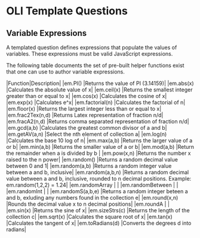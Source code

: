 # OLI Template Questions

## Variable Expressions

A templated question defines expressions that populate the values
of variables.  These expressions must be valid JavaScript expressions.

The following table documents the set of pre-built helper functions 
exist that one can use to author variable expressions.

|Function|Description|
|em.PI()            |Returns the value of PI (3.14159)|
|em.abs(x)           |Calculates the absolute value of x|
|em.ceil(x)          |Returns the smallest integer greater than or equal to x|
|em.cos(x)           |Calculates the cosine of x|
|em.exp(x)           |Calculates e^x|
|em.factorial(n)     |Calculates the factorial of n|
|em.floor(x)        |Returns the largest integer less than or equal to x|
|em.frac2Tex(n,d)     |Returns Latex representation of fraction n/d|
|em.fracA2(n,d)       |Returns comma separated representation of fraction n/d|
|em.gcd(a,b)          |Calculates the greatest common divisor of a and b|
|em.getAV(a,n)        |Select the nth element of collection a|
|em.log(n)           |Calculates the base 10 log of n|
|em.max(a,b)          |Returns the larger value of a or b|
|em.min(a,b)          |Returns the smaller value of a or b|
|em.mod(a,b)          |Return the remainder when a is divided by b |
|em.pow(x,n)           |Returns the number x raised to the n power|
|em.random()        |Returns a random decimal value between 0 and 1|
|em.random(a,b)       |Returns a random integer value between a and b, inclusive|
|em.random(a,b,n)       |Returns a random decimal value between a and b, inclusive, rounded to n decimal positions.  Example: em.random(1,2,2) = 1.24|
|em.randomArray   | |
|em.randomBetween | |
|em.randomInt     | |
|em.randomS(a,b,e)       |Returns a random integer beteen a and b, exluding any numbers found in the collection e|
|em.round(x,n)         |Rounds the decimal value x to n decimal positions|
|em.roundA        | |
|em.sin(x)           |Returns the sine of x|
|em.sizeStrs(c)      |Returns the length of the collection c|
|em.sqrt(x)          |Calculates the square root of x|
|em.tan(x)           |Calculates the tangent of x|
|em.toRadians(d)     |Converts the degrees d into radians|

